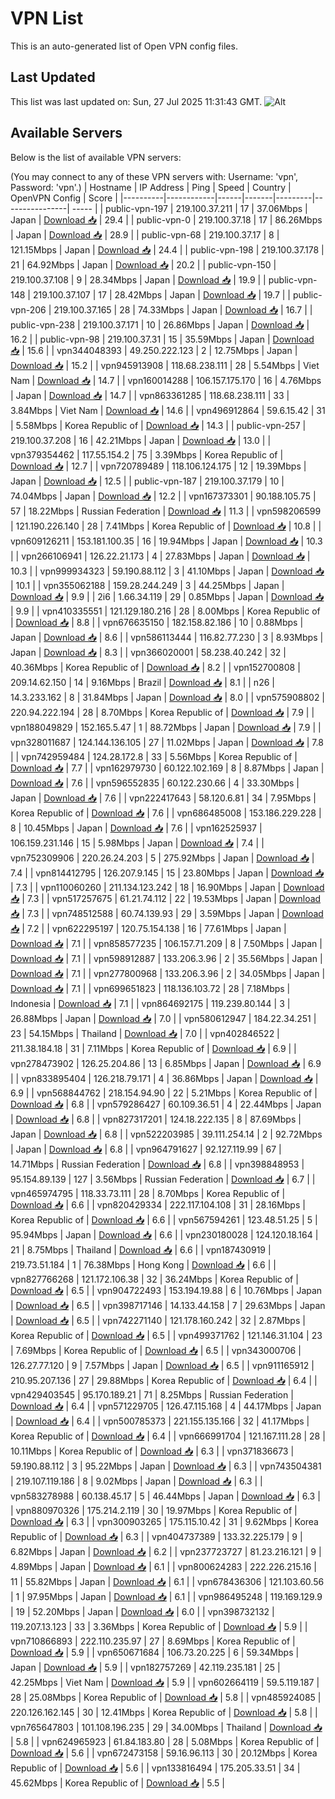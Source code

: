 # VPN List

This is an auto-generated list of Open VPN config files.

## Last Updated

This list was last updated on: Sun, 27 Jul 2025 11:31:43 GMT.
![Alt](https://repobeats.axiom.co/api/embed/186b98318ef1479477931607c1ad7d823f12451f.svg "Repobeats analytics image")

## Available Servers

Below is the list of available VPN servers:

(You may connect to any of these VPN servers with: Username: 'vpn', Password: 'vpn'.)
| Hostname | IP Address | Ping | Speed | Country | OpenVPN Config | Score |
|----------|------------|------|-------|---------|----------------| ----- |
| public-vpn-197 | 219.100.37.211 | 17 | 37.06Mbps | Japan | [Download 📥](./configs/server_0_JP.ovpn) | 29.4 |
| public-vpn-0 | 219.100.37.18 | 17 | 86.26Mbps | Japan | [Download 📥](./configs/server_1_JP.ovpn) | 28.9 |
| public-vpn-68 | 219.100.37.17 | 8 | 121.15Mbps | Japan | [Download 📥](./configs/server_2_JP.ovpn) | 24.4 |
| public-vpn-198 | 219.100.37.178 | 21 | 64.92Mbps | Japan | [Download 📥](./configs/server_3_JP.ovpn) | 20.2 |
| public-vpn-150 | 219.100.37.108 | 9 | 28.34Mbps | Japan | [Download 📥](./configs/server_4_JP.ovpn) | 19.9 |
| public-vpn-148 | 219.100.37.107 | 17 | 28.42Mbps | Japan | [Download 📥](./configs/server_5_JP.ovpn) | 19.7 |
| public-vpn-206 | 219.100.37.165 | 28 | 74.33Mbps | Japan | [Download 📥](./configs/server_6_JP.ovpn) | 16.7 |
| public-vpn-238 | 219.100.37.171 | 10 | 26.86Mbps | Japan | [Download 📥](./configs/server_7_JP.ovpn) | 16.2 |
| public-vpn-98 | 219.100.37.31 | 15 | 35.59Mbps | Japan | [Download 📥](./configs/server_8_JP.ovpn) | 15.6 |
| vpn344048393 | 49.250.222.123 | 2 | 12.75Mbps | Japan | [Download 📥](./configs/server_9_JP.ovpn) | 15.2 |
| vpn945913908 | 118.68.238.111 | 28 | 5.54Mbps | Viet Nam | [Download 📥](./configs/server_10_VN.ovpn) | 14.7 |
| vpn160014288 | 106.157.175.170 | 16 | 4.76Mbps | Japan | [Download 📥](./configs/server_11_JP.ovpn) | 14.7 |
| vpn863361285 | 118.68.238.111 | 33 | 3.84Mbps | Viet Nam | [Download 📥](./configs/server_12_VN.ovpn) | 14.6 |
| vpn496912864 | 59.6.15.42 | 31 | 5.58Mbps | Korea Republic of | [Download 📥](./configs/server_13_KR.ovpn) | 14.3 |
| public-vpn-257 | 219.100.37.208 | 16 | 42.21Mbps | Japan | [Download 📥](./configs/server_14_JP.ovpn) | 13.0 |
| vpn379354462 | 117.55.154.2 | 75 | 3.39Mbps | Korea Republic of | [Download 📥](./configs/server_15_KR.ovpn) | 12.7 |
| vpn720789489 | 118.106.124.175 | 12 | 19.39Mbps | Japan | [Download 📥](./configs/server_16_JP.ovpn) | 12.5 |
| public-vpn-187 | 219.100.37.179 | 10 | 74.04Mbps | Japan | [Download 📥](./configs/server_17_JP.ovpn) | 12.2 |
| vpn167373301 | 90.188.105.75 | 57 | 18.22Mbps | Russian Federation | [Download 📥](./configs/server_18_RU.ovpn) | 11.3 |
| vpn598206599 | 121.190.226.140 | 28 | 7.41Mbps | Korea Republic of | [Download 📥](./configs/server_19_KR.ovpn) | 10.8 |
| vpn609126211 | 153.181.100.35 | 16 | 19.94Mbps | Japan | [Download 📥](./configs/server_20_JP.ovpn) | 10.3 |
| vpn266106941 | 126.22.21.173 | 4 | 27.83Mbps | Japan | [Download 📥](./configs/server_21_JP.ovpn) | 10.3 |
| vpn999934323 | 59.190.88.112 | 3 | 41.10Mbps | Japan | [Download 📥](./configs/server_22_JP.ovpn) | 10.1 |
| vpn355062188 | 159.28.244.249 | 3 | 44.25Mbps | Japan | [Download 📥](./configs/server_23_JP.ovpn) | 9.9 |
| 2i6 | 1.66.34.119 | 29 | 0.85Mbps | Japan | [Download 📥](./configs/server_24_JP.ovpn) | 9.9 |
| vpn410335551 | 121.129.180.216 | 28 | 8.00Mbps | Korea Republic of | [Download 📥](./configs/server_25_KR.ovpn) | 8.8 |
| vpn676635150 | 182.158.82.186 | 10 | 0.88Mbps | Japan | [Download 📥](./configs/server_26_JP.ovpn) | 8.6 |
| vpn586113444 | 116.82.77.230 | 3 | 8.93Mbps | Japan | [Download 📥](./configs/server_27_JP.ovpn) | 8.3 |
| vpn366020001 | 58.238.40.242 | 32 | 40.36Mbps | Korea Republic of | [Download 📥](./configs/server_28_KR.ovpn) | 8.2 |
| vpn152700808 | 209.14.62.150 | 14 | 9.16Mbps | Brazil | [Download 📥](./configs/server_29_BR.ovpn) | 8.1 |
| n26 | 14.3.233.162 | 8 | 31.84Mbps | Japan | [Download 📥](./configs/server_30_JP.ovpn) | 8.0 |
| vpn575908802 | 220.94.222.194 | 28 | 8.70Mbps | Korea Republic of | [Download 📥](./configs/server_31_KR.ovpn) | 7.9 |
| vpn188049829 | 152.165.5.47 | 1 | 88.72Mbps | Japan | [Download 📥](./configs/server_32_JP.ovpn) | 7.9 |
| vpn328011687 | 124.144.136.105 | 27 | 11.02Mbps | Japan | [Download 📥](./configs/server_33_JP.ovpn) | 7.8 |
| vpn742959484 | 124.28.172.8 | 33 | 5.56Mbps | Korea Republic of | [Download 📥](./configs/server_34_KR.ovpn) | 7.7 |
| vpn162979730 | 60.122.102.169 | 8 | 8.87Mbps | Japan | [Download 📥](./configs/server_35_JP.ovpn) | 7.6 |
| vpn596552835 | 60.122.230.66 | 4 | 33.30Mbps | Japan | [Download 📥](./configs/server_36_JP.ovpn) | 7.6 |
| vpn222417643 | 58.120.6.81 | 34 | 7.95Mbps | Korea Republic of | [Download 📥](./configs/server_37_KR.ovpn) | 7.6 |
| vpn686485008 | 153.186.229.228 | 8 | 10.45Mbps | Japan | [Download 📥](./configs/server_38_JP.ovpn) | 7.6 |
| vpn162525937 | 106.159.231.146 | 15 | 5.98Mbps | Japan | [Download 📥](./configs/server_39_JP.ovpn) | 7.4 |
| vpn752309906 | 220.26.24.203 | 5 | 275.92Mbps | Japan | [Download 📥](./configs/server_40_JP.ovpn) | 7.4 |
| vpn814412795 | 126.207.9.145 | 15 | 23.80Mbps | Japan | [Download 📥](./configs/server_41_JP.ovpn) | 7.3 |
| vpn110060260 | 211.134.123.242 | 18 | 16.90Mbps | Japan | [Download 📥](./configs/server_42_JP.ovpn) | 7.3 |
| vpn517257675 | 61.21.74.112 | 22 | 19.53Mbps | Japan | [Download 📥](./configs/server_43_JP.ovpn) | 7.3 |
| vpn748512588 | 60.74.139.93 | 29 | 3.59Mbps | Japan | [Download 📥](./configs/server_44_JP.ovpn) | 7.2 |
| vpn622295197 | 120.75.154.138 | 16 | 77.61Mbps | Japan | [Download 📥](./configs/server_45_JP.ovpn) | 7.1 |
| vpn858577235 | 106.157.71.209 | 8 | 7.50Mbps | Japan | [Download 📥](./configs/server_46_JP.ovpn) | 7.1 |
| vpn598912887 | 133.206.3.96 | 2 | 35.56Mbps | Japan | [Download 📥](./configs/server_47_JP.ovpn) | 7.1 |
| vpn277800968 | 133.206.3.96 | 2 | 34.05Mbps | Japan | [Download 📥](./configs/server_48_JP.ovpn) | 7.1 |
| vpn699651823 | 118.136.103.72 | 28 | 7.18Mbps | Indonesia | [Download 📥](./configs/server_49_ID.ovpn) | 7.1 |
| vpn864692175 | 119.239.80.144 | 3 | 26.88Mbps | Japan | [Download 📥](./configs/server_50_JP.ovpn) | 7.0 |
| vpn580612947 | 184.22.34.251 | 23 | 54.15Mbps | Thailand | [Download 📥](./configs/server_51_TH.ovpn) | 7.0 |
| vpn402846522 | 211.38.184.18 | 31 | 7.11Mbps | Korea Republic of | [Download 📥](./configs/server_52_KR.ovpn) | 6.9 |
| vpn278473902 | 126.25.204.86 | 13 | 6.85Mbps | Japan | [Download 📥](./configs/server_53_JP.ovpn) | 6.9 |
| vpn833895404 | 126.218.79.171 | 4 | 36.86Mbps | Japan | [Download 📥](./configs/server_54_JP.ovpn) | 6.9 |
| vpn568844762 | 218.154.94.90 | 22 | 5.21Mbps | Korea Republic of | [Download 📥](./configs/server_55_KR.ovpn) | 6.8 |
| vpn579286427 | 60.109.36.51 | 4 | 22.44Mbps | Japan | [Download 📥](./configs/server_56_JP.ovpn) | 6.8 |
| vpn827317201 | 124.18.222.135 | 8 | 87.69Mbps | Japan | [Download 📥](./configs/server_57_JP.ovpn) | 6.8 |
| vpn522203985 | 39.111.254.14 | 2 | 92.72Mbps | Japan | [Download 📥](./configs/server_58_JP.ovpn) | 6.8 |
| vpn964791627 | 92.127.119.99 | 67 | 14.71Mbps | Russian Federation | [Download 📥](./configs/server_59_RU.ovpn) | 6.8 |
| vpn398848953 | 95.154.89.139 | 127 | 3.56Mbps | Russian Federation | [Download 📥](./configs/server_60_RU.ovpn) | 6.7 |
| vpn465974795 | 118.33.73.111 | 28 | 8.70Mbps | Korea Republic of | [Download 📥](./configs/server_61_KR.ovpn) | 6.6 |
| vpn820429334 | 222.117.104.108 | 31 | 28.16Mbps | Korea Republic of | [Download 📥](./configs/server_62_KR.ovpn) | 6.6 |
| vpn567594261 | 123.48.51.25 | 5 | 95.94Mbps | Japan | [Download 📥](./configs/server_63_JP.ovpn) | 6.6 |
| vpn230180028 | 124.120.18.164 | 21 | 8.75Mbps | Thailand | [Download 📥](./configs/server_64_TH.ovpn) | 6.6 |
| vpn187430919 | 219.73.51.184 | 1 | 76.38Mbps | Hong Kong | [Download 📥](./configs/server_65_HK.ovpn) | 6.6 |
| vpn827766268 | 121.172.106.38 | 32 | 36.24Mbps | Korea Republic of | [Download 📥](./configs/server_66_KR.ovpn) | 6.5 |
| vpn904722493 | 153.194.19.88 | 6 | 10.76Mbps | Japan | [Download 📥](./configs/server_67_JP.ovpn) | 6.5 |
| vpn398717146 | 14.133.44.158 | 7 | 29.63Mbps | Japan | [Download 📥](./configs/server_68_JP.ovpn) | 6.5 |
| vpn742271140 | 121.178.160.242 | 32 | 2.87Mbps | Korea Republic of | [Download 📥](./configs/server_69_KR.ovpn) | 6.5 |
| vpn499371762 | 121.146.31.104 | 23 | 7.69Mbps | Korea Republic of | [Download 📥](./configs/server_70_KR.ovpn) | 6.5 |
| vpn343000706 | 126.27.77.120 | 9 | 7.57Mbps | Japan | [Download 📥](./configs/server_71_JP.ovpn) | 6.5 |
| vpn911165912 | 210.95.207.136 | 27 | 29.88Mbps | Korea Republic of | [Download 📥](./configs/server_72_KR.ovpn) | 6.4 |
| vpn429403545 | 95.170.189.21 | 71 | 8.25Mbps | Russian Federation | [Download 📥](./configs/server_73_RU.ovpn) | 6.4 |
| vpn571229705 | 126.47.115.168 | 4 | 44.17Mbps | Japan | [Download 📥](./configs/server_74_JP.ovpn) | 6.4 |
| vpn500785373 | 221.155.135.166 | 32 | 41.17Mbps | Korea Republic of | [Download 📥](./configs/server_75_KR.ovpn) | 6.4 |
| vpn666991704 | 121.167.111.28 | 28 | 10.11Mbps | Korea Republic of | [Download 📥](./configs/server_76_KR.ovpn) | 6.3 |
| vpn371836673 | 59.190.88.112 | 3 | 95.22Mbps | Japan | [Download 📥](./configs/server_77_JP.ovpn) | 6.3 |
| vpn743504381 | 219.107.119.186 | 8 | 9.02Mbps | Japan | [Download 📥](./configs/server_78_JP.ovpn) | 6.3 |
| vpn583278988 | 60.138.45.17 | 5 | 46.44Mbps | Japan | [Download 📥](./configs/server_79_JP.ovpn) | 6.3 |
| vpn880970326 | 175.214.2.119 | 30 | 19.97Mbps | Korea Republic of | [Download 📥](./configs/server_80_KR.ovpn) | 6.3 |
| vpn300903265 | 175.115.10.42 | 31 | 9.62Mbps | Korea Republic of | [Download 📥](./configs/server_81_KR.ovpn) | 6.3 |
| vpn404737389 | 133.32.225.179 | 9 | 6.82Mbps | Japan | [Download 📥](./configs/server_82_JP.ovpn) | 6.2 |
| vpn237723727 | 81.23.216.121 | 9 | 4.89Mbps | Japan | [Download 📥](./configs/server_83_JP.ovpn) | 6.1 |
| vpn800624283 | 222.226.215.16 | 11 | 55.82Mbps | Japan | [Download 📥](./configs/server_84_JP.ovpn) | 6.1 |
| vpn678436306 | 121.103.60.56 | 1 | 97.95Mbps | Japan | [Download 📥](./configs/server_85_JP.ovpn) | 6.1 |
| vpn986495248 | 119.169.129.9 | 19 | 52.20Mbps | Japan | [Download 📥](./configs/server_86_JP.ovpn) | 6.0 |
| vpn398732132 | 119.207.13.123 | 33 | 3.36Mbps | Korea Republic of | [Download 📥](./configs/server_87_KR.ovpn) | 5.9 |
| vpn710866893 | 222.110.235.97 | 27 | 8.69Mbps | Korea Republic of | [Download 📥](./configs/server_88_KR.ovpn) | 5.9 |
| vpn650671684 | 106.73.20.225 | 6 | 59.34Mbps | Japan | [Download 📥](./configs/server_89_JP.ovpn) | 5.9 |
| vpn182757269 | 42.119.235.181 | 25 | 42.25Mbps | Viet Nam | [Download 📥](./configs/server_90_VN.ovpn) | 5.9 |
| vpn602664119 | 59.5.119.187 | 28 | 25.08Mbps | Korea Republic of | [Download 📥](./configs/server_91_KR.ovpn) | 5.8 |
| vpn485924085 | 220.126.162.145 | 30 | 12.41Mbps | Korea Republic of | [Download 📥](./configs/server_92_KR.ovpn) | 5.8 |
| vpn765647803 | 101.108.196.235 | 29 | 34.00Mbps | Thailand | [Download 📥](./configs/server_93_TH.ovpn) | 5.8 |
| vpn624965923 | 61.84.183.80 | 28 | 5.08Mbps | Korea Republic of | [Download 📥](./configs/server_94_KR.ovpn) | 5.6 |
| vpn672473158 | 59.16.96.113 | 30 | 20.12Mbps | Korea Republic of | [Download 📥](./configs/server_95_KR.ovpn) | 5.6 |
| vpn133816494 | 175.205.33.51 | 34 | 45.62Mbps | Korea Republic of | [Download 📥](./configs/server_96_KR.ovpn) | 5.5 |
